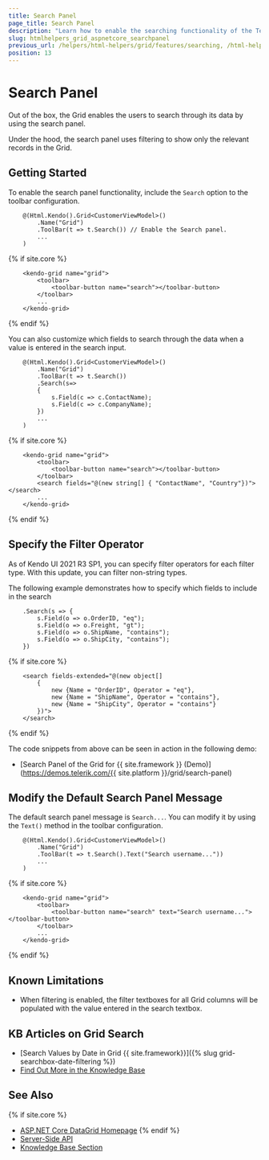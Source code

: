 ```yaml
---
title: Search Panel
page_title: Search Panel
description: "Learn how to enable the searching functionality of the Telerik UI Grid for {{ site.framework }}."
slug: htmlhelpers_grid_aspnetcore_searchpanel
previous_url: /helpers/html-helpers/grid/features/searching, /html-helpers/data-management/grid/features/searching
position: 13
---
```


# Search Panel

Out of the box, the Grid enables the users to search through its data by using the search panel.

Under the hood, the search panel uses filtering to show only the relevant records in the Grid.

## Getting Started

To enable the search panel functionality, include the `Search` option to the toolbar configuration.

```HtmlHelper
    @(Html.Kendo().Grid<CustomerViewModel>()
        .Name("Grid")
        .ToolBar(t => t.Search()) // Enable the Search panel.
        ...
    )
```
{% if site.core %}
```TagHelper
    <kendo-grid name="grid">
        <toolbar>
            <toolbar-button name="search"></toolbar-button>
        </toolbar>
        ...
    </kendo-grid>
```
{% endif %}


You can also customize which fields to search through the data when a value is entered in the search input.

```HtmlHelper
    @(Html.Kendo().Grid<CustomerViewModel>()
        .Name("Grid")
        .ToolBar(t => t.Search())
        .Search(s=> 
        { 
            s.Field(c => c.ContactName);
            s.Field(c => c.CompanyName); 
        })
        ...
    )

```
{% if site.core %}
```TagHelper
    <kendo-grid name="grid">
        <toolbar>
            <toolbar-button name="search"></toolbar-button>
        </toolbar>
        <search fields="@(new string[] { "ContactName", "Country"})"></search>
        ...
    </kendo-grid>
```
{% endif %}

## Specify the Filter Operator

As of Kendo UI 2021 R3 SP1, you can specify filter operators for each filter type. With this update, you can filter non-string types.

The following example demonstrates how to specify which fields to include in the search

```HtmlHelper
    .Search(s => {
        s.Field(o => o.OrderID, "eq");
        s.Field(o => o.Freight, "gt");
        s.Field(o => o.ShipName, "contains");
        s.Field(o => o.ShipCity, "contains");
    })
```
{% if site.core %}
```TagHelper
    <search fields-extended="@(new object[]
        {
            new {Name = "OrderID", Operator = "eq"},
            new {Name = "ShipName", Operator = "contains"},
            new {Name = "ShipCity", Operator = "contains"}
        })">
    </search>
```
{% endif %}



The code snippets from above can be seen in action in the following demo:

* [Search Panel of the Grid for {{ site.framework }} (Demo)](https://demos.telerik.com/{{ site.platform }}/grid/search-panel)

## Modify the Default Search Panel Message

The default search panel message is `Search...`. You can modify it by using the `Text()` method in the toolbar configuration.

```HtmlHelper
    @(Html.Kendo().Grid<CustomerViewModel>()
        .Name("Grid")
        .ToolBar(t => t.Search().Text("Search username..."))
        ...
    )
```
{% if site.core %}
```TagHelper
    <kendo-grid name="grid">
        <toolbar>
            <toolbar-button name="search" text="Search username..."></toolbar-button>
        </toolbar>
        ...
    </kendo-grid>
```
{% endif %}


## Known Limitations

* When filtering is enabled, the filter textboxes for all Grid columns will be populated with the value entered in the search textbox.

## KB Articles on Grid Search

* [Search Values by Date in Grid {{ site.framework}}]({% slug grid-searchbox-date-filtering %})
* [Find Out More in the Knowledge Base](/knowledge-base)

## See Also

{% if site.core %}
* [ASP.NET Core DataGrid Homepage](https://www.telerik.com/aspnet-core-ui/grid)
{% endif %}
* [Server-Side API](/api/grid)
* [Knowledge Base Section](/knowledge-base)
